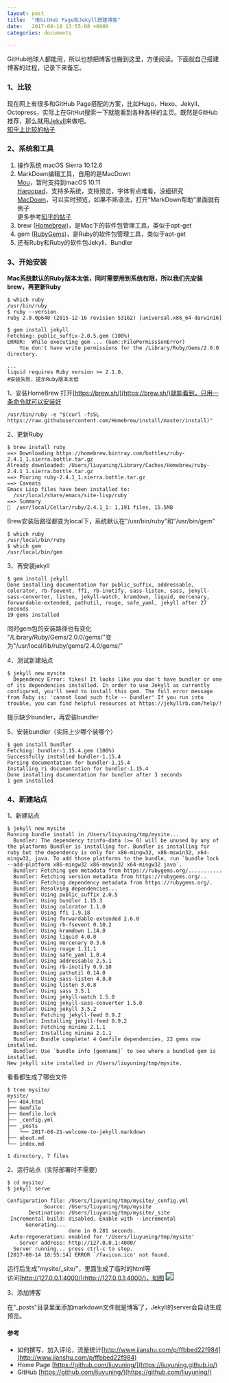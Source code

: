 ```yaml
---
layout: post
title:  "用GitHub Page和Jekyll搭建博客"
date:   2017-08-18 13:55:08 +0800
categories: documents

---
```


<!--## 用GitHub Page和Jekyll搭建博客-->
GitHub地球人都能用，所以也想把博客也搬到这里，方便阅读。下面就自己搭建博客的过程，记录下来备忘。

### 1、比较
现在网上有很多和GitHub Page搭配的方案，比如Hugo，Hexo、Jekyll、Octopress，实际上在GitHut搜索一下就能看到各种各样的主页。既然是GitHub推荐，那么就用[Jekyll](http://jekyll.com.cn/)来做吧。<br/>[知乎上比较的帖子](https://www.zhihu.com/question/20376047?sort=created)


### 2、系统和工具

1. 操作系统 macOS Sierra 10.12.6
2. MarkDown编辑工具，自用的是MacDown <br/>[Mou](http://25.io/mou/)，暂时支持到macOS 10.11<br/>[Haroopad](http://pad.haroopress.com/user.html)，支持多系统，支持预览，字体有点难看，没细研究<br/>[MacDown](https://macdown.uranusjr.com/)，可以实时预览，如果不熟语法，打开“MarkDown帮助”里面就有例子<br>更多参考[知乎的帖子](https://www.zhihu.com/question/22700184) 
3. brew ([Homebrew](https://brew.sh/))，是Mac下的软件包管理工具，类似于apt-get
4. gem ([RubyGems](https://rubygems.org/))，是Ruby的软件包管理工具，类似于apt-get
5. 还有Ruby和Ruby的软件包Jekyll、Bundler

### 3、开始安装
**Mac系统默认的Ruby版本太低，同时需要用到系统权限，所以我们先安装brew，再更新Ruby**

```shell
$ which ruby
/usr/bin/ruby
$ ruby --version
ruby 2.0.0p648 (2015-12-16 revision 53162) [universal.x86_64-darwin16]

$ gem install jekyll
Fetching: public_suffix-2.0.5.gem (100%)
ERROR:  While executing gem ... (Gem::FilePermissionError)
    You don't have write permissions for the /Library/Ruby/Gems/2.0.0 directory.
    
...
liquid requires Ruby version >= 2.1.0.
#安装失败，提示Ruby版本太低
```
1、安装HomeBrew
打开[https://brew.sh/](https://brew.sh/)就能看到，只用一条命令就可以安装好

```shell
/usr/bin/ruby -e "$(curl -fsSL https://raw.githubusercontent.com/Homebrew/install/master/install)"
```
2、更新Ruby

```shell
$ brew install ruby
==> Downloading https://homebrew.bintray.com/bottles/ruby-2.4.1_1.sierra.bottle.tar.gz
Already downloaded: /Users/liuyuning/Library/Caches/Homebrew/ruby-2.4.1_1.sierra.bottle.tar.gz
==> Pouring ruby-2.4.1_1.sierra.bottle.tar.gz
==> Caveats
Emacs Lisp files have been installed to:
  /usr/local/share/emacs/site-lisp/ruby
==> Summary
🍺  /usr/local/Cellar/ruby/2.4.1_1: 1,191 files, 15.5MB
```
Brew安装后路径都变为local下，系统默认在"/usr/bin/ruby"和"/usr/bin/gem"

```shell
$ which ruby
/usr/local/bin/ruby
$ which gem
/usr/local/bin/gem
```
3、再安装jekyll

```shell
$ gem install jekyll
Done installing documentation for public_suffix, addressable, colorator, rb-fsevent, ffi, rb-inotify, sass-listen, sass, jekyll-sass-converter, listen, jekyll-watch, kramdown, liquid, mercenary, forwardable-extended, pathutil, rouge, safe_yaml, jekyll after 27 seconds
19 gems installed
```
同时gem包的安装路径也有变化<br/>"/Library/Ruby/Gems/2.0.0/gems/"变为"/usr/local/lib/ruby/gems/2.4.0/gems/"

4、测试新建站点

```shell
$ jekyll new mysite
  Dependency Error: Yikes! It looks like you don't have bundler or one of its dependencies installed. In order to use Jekyll as currently configured, you'll need to install this gem. The full error message from Ruby is: 'cannot load such file -- bundler' If you run into trouble, you can find helpful resources at https://jekyllrb.com/help/! 
```
提示缺少bundler，再安装bundler

5、安装bundler（实际上少哪个装哪个）

```shell
$ gem install bundler
Fetching: bundler-1.15.4.gem (100%)
Successfully installed bundler-1.15.4
Parsing documentation for bundler-1.15.4
Installing ri documentation for bundler-1.15.4
Done installing documentation for bundler after 3 seconds
1 gem installed
```

### 4、新建站点
1、新建站点

```shell
$ jekyll new mysite
Running bundle install in /Users/liuyuning/tmp/mysite... 
  Bundler: The dependency tzinfo-data (>= 0) will be unused by any of the platforms Bundler is installing for. Bundler is installing for ruby but the dependency is only for x86-mingw32, x86-mswin32, x64-mingw32, java. To add those platforms to the bundle, run `bundle lock --add-platform x86-mingw32 x86-mswin32 x64-mingw32 java`.
  Bundler: Fetching gem metadata from https://rubygems.org/...........
  Bundler: Fetching version metadata from https://rubygems.org/..
  Bundler: Fetching dependency metadata from https://rubygems.org/.
  Bundler: Resolving dependencies...
  Bundler: Using public_suffix 2.0.5
  Bundler: Using bundler 1.15.3
  Bundler: Using colorator 1.1.0
  Bundler: Using ffi 1.9.18
  Bundler: Using forwardable-extended 2.6.0
  Bundler: Using rb-fsevent 0.10.2
  Bundler: Using kramdown 1.14.0
  Bundler: Using liquid 4.0.0
  Bundler: Using mercenary 0.3.6
  Bundler: Using rouge 1.11.1
  Bundler: Using safe_yaml 1.0.4
  Bundler: Using addressable 2.5.1
  Bundler: Using rb-inotify 0.9.10
  Bundler: Using pathutil 0.14.0
  Bundler: Using sass-listen 4.0.0
  Bundler: Using listen 3.0.8
  Bundler: Using sass 3.5.1
  Bundler: Using jekyll-watch 1.5.0
  Bundler: Using jekyll-sass-converter 1.5.0
  Bundler: Using jekyll 3.5.2
  Bundler: Fetching jekyll-feed 0.9.2
  Bundler: Installing jekyll-feed 0.9.2
  Bundler: Fetching minima 2.1.1
  Bundler: Installing minima 2.1.1
  Bundler: Bundle complete! 4 Gemfile dependencies, 22 gems now installed.
  Bundler: Use `bundle info [gemname]` to see where a bundled gem is installed.
New jekyll site installed in /Users/liuyuning/tmp/mysite. 
```
看看都生成了哪些文件

```shell
$ tree mysite/
mysite/
├── 404.html
├── Gemfile
├── Gemfile.lock
├── _config.yml
├── _posts
│   └── 2017-08-21-welcome-to-jekyll.markdown
├── about.md
└── index.md

1 directory, 7 files
```

2、运行站点（实际部署时不需要）

```shell
$ cd mysite/
$ jekyll serve

Configuration file: /Users/liuyuning/tmp/mysite/_config.yml
            Source: /Users/liuyuning/tmp/mysite
       Destination: /Users/liuyuning/tmp/mysite/_site
 Incremental build: disabled. Enable with --incremental
      Generating... 
                    done in 0.281 seconds.
 Auto-regeneration: enabled for '/Users/liuyuning/tmp/mysite'
    Server address: http://127.0.0.1:4000/
  Server running... press ctrl-c to stop.
[2017-08-14 18:55:14] ERROR `/favicon.ico' not found.
```
运行后生成"mysite/_site/"，里面生成了临时的html等<br/>
访问[http://127.0.0.1:4000/](http://127.0.0.1:4000/)，如图
 <img src="{{ site.url }}/images/mysite.png" border="1" bordercolor="#000000"/>
<!--![]({{ site.url }}/images/mysite.png)-->

3、添加博客

在"_posts"目录里面添加markdown文件就是博客了，Jekyll的server会自动生成预览。

#### 参考
* 如何撰写，加入评论，流量统计[http://www.jianshu.com/p/ffbbed22f984](http://www.jianshu.com/p/ffbbed22f984)
* Home Page [https://github.com/liuyuning/](https://liuyuning.github.io/)
* GitHub [https://github.com/liuyuning/](https://github.com/liuyuning/)
